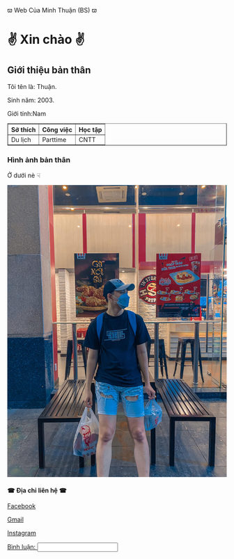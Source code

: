 
<html>
<head>
&piv;	 Web Của Minh Thuận (BS) &piv;	
</head>
<body>

<h1> &#9996;	 Xin chào &#9996;	 </h1>
  <h2>Giới thiệu bản thân</h2>  
<p>Tôi tên là: Thuận.</p>
  <p>Sinh năm: 2003.</p> 
  <p>Giới tính:Nam
     <table border="1">
   <tr>
      <th>Sở thích</th>
     <th>Công việc </th>
      <th> Học tập</th>
   </tr>
   <tr>
     <td> Du lịch </td>
      <td> Parttime  </td>
     <td> CNTT </td>
   </tr>
   
</table>
<body>
  <h3>Hình ảnh bản thân</h3>
  <p> Ở dưới nè &#9759;	</p>
<img src="bsne.jpg" >
  <h4> &#9742;	 Địa chỉ liên hệ &#9742;	 </h4>
  <p> <a href=https://www.facebook.com/m.thuan.13/> Facebook </a> 
  <p> <a href=buiminhthuan09@gmail.com/> Gmail </a> 
  <p> <a href=https://www.instagram.com/minthuanne/> Instagram </a> 
  <p> <a href=0336604571 </a>

 <body>
       <form>
    <label for="username">Bình luận:
    <input type="text" name="username" id="username">
</form>
</body>
     
